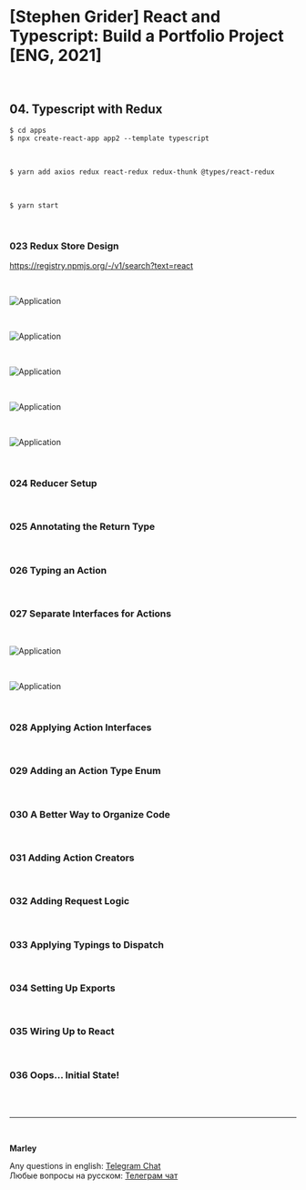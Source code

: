 # [Stephen Grider] React and Typescript: Build a Portfolio Project [ENG, 2021]

<br/>

## 04. Typescript with Redux

    $ cd apps
    $ npx create-react-app app2 --template typescript

<br/>

    $ yarn add axios redux react-redux redux-thunk @types/react-redux

<br/>

    $ yarn start

<br/>

### 023 Redux Store Design

https://registry.npmjs.org/-/v1/search?text=react

<br/>

![Application](/img/pic-m04-p01.png?raw=true)

<br/>

![Application](/img/pic-m04-p02.png?raw=true)

<br/>

![Application](/img/pic-m04-p03.png?raw=true)

<br/>

![Application](/img/pic-m04-p04.png?raw=true)

<br/>

![Application](/img/pic-m04-p05.png?raw=true)

<br/>

### 024 Reducer Setup

<br/>

### 025 Annotating the Return Type

<br/>

### 026 Typing an Action

<br/>

### 027 Separate Interfaces for Actions

<br/>

![Application](/img/pic-m04-p06.png?raw=true)

<br/>

![Application](/img/pic-m04-p07.png?raw=true)

<br/>

### 028 Applying Action Interfaces

<br/>

### 029 Adding an Action Type Enum

<br/>

### 030 A Better Way to Organize Code

<br/>

### 031 Adding Action Creators

<br/>

### 032 Adding Request Logic

<br/>

### 033 Applying Typings to Dispatch

<br/>

### 034 Setting Up Exports

<br/>

### 035 Wiring Up to React

<br/>

### 036 Oops... Initial State!

<br/><br/>

---

<br/>

**Marley**

Any questions in english: <a href="https://jsdev.org/chat/">Telegram Chat</a>  
Любые вопросы на русском: <a href="https://jsdev.ru/chat/">Телеграм чат</a>
